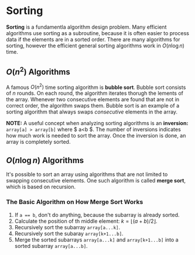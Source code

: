 # Sorting

**Sorting** is a fundamentla algorithm design problem. Many efficient algorithms use sorting as a subroutine, because it is often easier to process data if the elements are in a sorted order. There are many algorithms for sorting, however the efficient general sorting algorithms work in $O(n\log n)$ time.

## $O(n^2)$ Algorithms

A famous $O(n^2)$ time sorting algorithm is **bubble sort**. Bubble sort consists of $n$ rounds. On each round, the algorithm iterates thorugh the lements of the array. Whenever two consecutive elements are found that are not in correct order, the algorithm swaps them. Bubble sort is an example of a sorting algorithm that always swaps *consecutive* elements in the array.

**NOTE:** A useful concept when analyzing sorting algorithms is an **inversion:** `array[a] > array[b]` where $ a<b $. The number of inversions indicates how much work is needed to sort the array. Once the inversion is done, an array is completely sorted.

## $O(n\log n)$ Algorithms

It's possible to sort an array using algorithms that are not limited to swapping consecutive elements. One such algorithm is called **merge sort**, which is based on recursion.

### The Basic Algorithm on How Merge Sort Works

1. If `a == b`, don't do anything, because the subarray is already sorted.
2. Calculate the position of th middle element: $k =\lfloor(a+b)/2\rfloor$.
3. Recursively sort the subarray `array[a...k]`.
4. Recursively sort the subaray `array[k+1...b]`.
5. Merge the sorted subarrays `array[a...k]` and `array[k+1...b]` into a sorted subarray `array[a...b]`.
